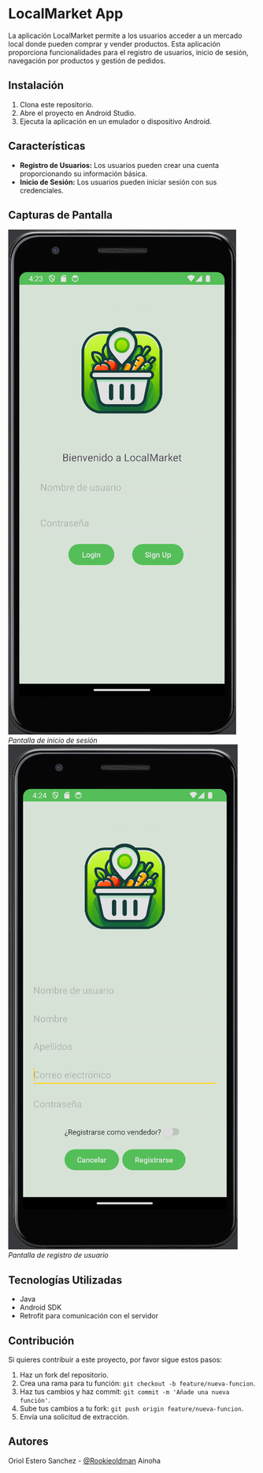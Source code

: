 # LocalMarket App

La aplicación LocalMarket permite a los usuarios acceder a un mercado local donde pueden comprar y vender productos. Esta aplicación proporciona funcionalidades para el registro de usuarios, inicio de sesión, navegación por productos y gestión de pedidos.

## Instalación

1. Clona este repositorio.
2. Abre el proyecto en Android Studio.
3. Ejecuta la aplicación en un emulador o dispositivo Android.

## Características

- **Registro de Usuarios:** Los usuarios pueden crear una cuenta proporcionando su información básica.
- **Inicio de Sesión:** Los usuarios pueden iniciar sesión con sus credenciales.


## Capturas de Pantalla

![Inicio de Sesión](./screenshots/login.png)
*Pantalla de inicio de sesión*
![Inicio de Sesión](./screenshots/signup.png)
*Pantalla de registro de usuario*

## Tecnologías Utilizadas

- Java
- Android SDK
- Retrofit para comunicación con el servidor


## Contribución

Si quieres contribuir a este proyecto, por favor sigue estos pasos:

1. Haz un fork del repositorio.
2. Crea una rama para tu función: `git checkout -b feature/nueva-funcion`.
3. Haz tus cambios y haz commit: `git commit -m 'Añade una nueva función'`.
4. Sube tus cambios a tu fork: `git push origin feature/nueva-funcion`.
5. Envía una solicitud de extracción.

## Autores

Oriol Estero Sanchez - [@Rookieoldman](https://github.com/Rookieoldman)
Ainoha 


